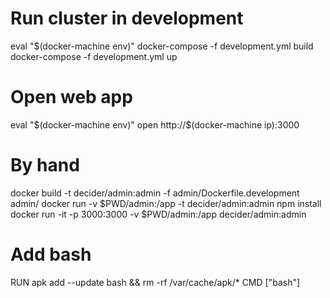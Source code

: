 Run cluster in development
===========================================================
eval "$(docker-machine env)"
docker-compose -f development.yml build
docker-compose -f development.yml up

Open web app
===========================================================
eval "$(docker-machine env)"
open http://$(docker-machine ip):3000

By hand
===========================================================
docker build -t decider/admin:admin -f admin/Dockerfile.development admin/
docker run -v $PWD/admin:/app -t decider/admin:admin npm install
docker run -it -p 3000:3000 -v $PWD/admin:/app decider/admin:admin

Add bash
===========================================================
RUN apk add --update bash && rm -rf /var/cache/apk/*
CMD ["bash"]
